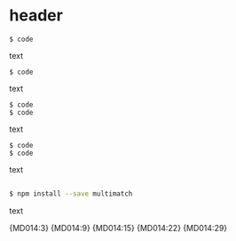 # header

```fence
$ code
```

text

```fence
$ code
```

text

```fence
$ code
$ code
```

text

```fence
$ code
$ code
```

text

```sh

$ npm install --save multimatch
```

text

{MD014:3} {MD014:9} {MD014:15} {MD014:22} {MD014:29}
